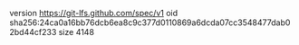 version https://git-lfs.github.com/spec/v1
oid sha256:24ca0a16bb76dcb6ea8c9c377d0110869a6dcda07cc3548477dab02bd44cf233
size 4148
